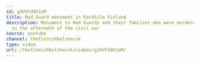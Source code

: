 ```yaml
---
id: g3UVFd9X1eM
title: Red Guard monument in Karkkila Finland
description: Monument to Red Guards and their families who were murdered by the capitalists
  in the aftermath of the civil war
source: youtube
channel: thefinnishbolshevik
type: video
url: /thefinnishbolshevik/videos/g3UVFd9X1eM/
---
```

